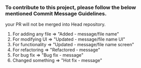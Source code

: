 ### To contribute to this project, please follow the below mentioned Commit Message Guidelines.
your PR will not be merged into Head repository.
1. For adding any file => "Added - message/file name"
2. For modifying UI => "Updated - message/file name UI"
3. For functionality => "Updated - message/file name screen"
4. For refactoring => "Refactored - message"
5. For bug fix => "Bug fix - message"
6. Changed something => "Hot fix - message"